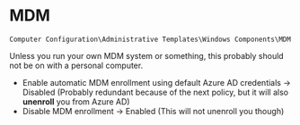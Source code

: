 # MDM

`Computer Configuration\Administrative Templates\Windows Components\MDM`

Unless you run your own MDM system or something, this probably should not be on with a personal computer.

- Enable automatic MDM enrollment using default Azure AD credentials -> Disabled (Probably redundant because of the next policy, but it will also **unenroll** you from Azure AD)
- Disable MDM enrollment -> Enabled (This will not unenroll you though)